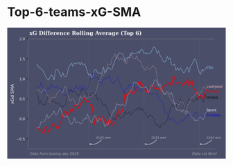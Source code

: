 # Top-6-teams-xG-SMA
![](https://github.com/WasiShaikh977/Top-6-teams-xG-SMA/blob/main/Top%206.png)
